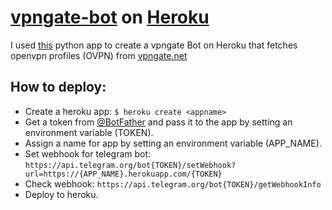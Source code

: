 # [vpngate-bot](https://vpngate.net) on [Heroku](https://www.heroku.com/)

I used [this](https://github.com/Eldinnie/ptb-heroku-skeleton) python app to create a vpngate Bot on Heroku that fetches openvpn profiles (OVPN) from [vpngate.net](https://vpngate.net)

## How to deploy:
* Create a heroku app: `$ heroku create <appname>`
* Get a token from [@BotFather](https://t.me/botfather) and pass it to the app by setting an environment variable (TOKEN).
* Assign a name for app by setting an environment variable (APP_NAME).
* Set webhook for telegram bot: `https://api.telegram.org/bot{TOKEN}/setWebhook?url=https://{APP_NAME}.herokuapp.com/{TOKEN}`
* Check webhook: `https://api.telegram.org/bot{TOKEN}/getWebhookInfo`
* Deploy to heroku.
